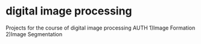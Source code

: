 # digital image processing
 Projects for the course of digital image processing AUTH
1)Image Formation
2)Image Segmentation
